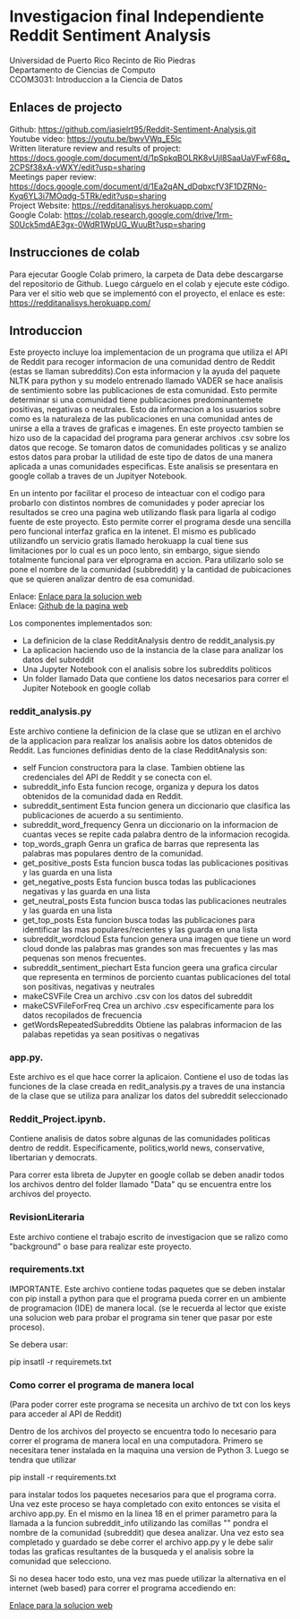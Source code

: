# Investigacion final Independiente Reddit Sentiment Analysis
Universidad de Puerto Rico Recinto de Rio Piedras<br>
Departamento de Ciencias de Computo<br>
CCOM3031: Introduccion a la Ciencia de Datos<br>

## Enlaces de projecto

Github: https://github.com/jasielrt95/Reddit-Sentiment-Analysis.git <br />
Youtube video: https://youtu.be/bwvVWq_E5Ic <br />
Written literature review and results of project: https://docs.google.com/document/d/1pSpkqBOLRK8vUjl8SaaUaVFwF68q_2CPSf38xA-vWXY/edit?usp=sharing <br />
Meetings paper review: https://docs.google.com/document/d/1Ea2qAN_dDqbxcfV3F1DZRNo-Kyq6YL3i7MOqdg-5TRk/edit?usp=sharing <br />
Project Website: https://redditanalisys.herokuapp.com/ <br />
Google Colab: https://colab.research.google.com/drive/1rm-S0Uck5mdAE3gx-0WdR1WpUG_WuuBt?usp=sharing <br />

## Instrucciones de colab

Para ejecutar Google Colab primero, la carpeta de Data debe descargarse del repositorio de Github. Luego cárguelo en el colab y ejecute este código.
Para ver el sitio web que se implementó con el proyecto, el enlace es este: https://redditanalisys.herokuapp.com/

## Introduccion

Este proyecto incluye loa implementacion de un programa que utiliza el API de Reddit para recoger informacion de una comunidad dentro de Reddit (estas se llaman subreddits).Con esta informacion y la ayuda del paquete NLTK para python y su modelo entrenado llamado VADER se hace analisis de sentimiento sobre las publicaciones de esta comunidad. Esto permite determinar si una comunidad tiene publicaciones predominantemete positivas, negativas o neutrales. Esto da informacion a los usuarios sobre como es la naturaleza de las publicaciones en una comunidad antes de unirse a ella a traves de graficas e imagenes. En este proyecto tambien se hizo uso de la capacidad del programa para generar archivos .csv sobre los datos que recoge. Se tomaron datos de comunidades politicas y se analizo estos datos para probar la utilidad de este tipo de datos de una manera aplicada a unas comunidades especificas. Este analisis se presentara en google collab a traves de un Jupityer Notebook. 

En un intento por facilitar el proceso de inteactuar con el codigo para probarlo con distintos nombres de comunidades y poder apreciar los resultados se creo una pagina web utilizando flask para ligarla al codigo fuente de este proyecto. Esto permite correr el programa desde una sencilla pero funcional interfaz grafica en la intenet. El mismo es publicado utilizandfo un servicio gratis llamado herokuapp la cual tiene sus limitaciones por lo cual es un poco lento, sin embargo, sigue siendo totalmente funcional para ver elprograma en accion. Para utilizarlo solo se pone el nombre de la comunidad (subbreddit) y la cantidad de pubicaciones que se quieren analizar dentro de esa comunidad.

Enlace:
[Enlace para la solucion web](https://redditanalisys.herokuapp.com/)
<br>
Enlace:
[Github de la pagina web](https://github.com/jasielrt95/Reddit-Flask-Website)

Los componentes implementados son:
- La definicion de la clase RedditAnalysis dentro de reddit_analysis.py
- La aplicacion haciendo uso de la instancia de la clase para analizar los datos del subreddit
- Una Jupyter Notebook con el analisis sobre los subreddits politicos
- Un folder llamado Data que contiene los datos necesarios para correr el Jupiter Notebook en google collab

### reddit_analysis.py

Este archivo contiene la definicion de la clase que se utlizan en el archivo de la applicacion para realizar los analisis aobre los datos obtenidos de Reddit. Las funciones definidias dento de la clase RedditAnalysis son: 

* self 
    Funcion constructora para la clase. Tambien obtiene las credenciales del API de Reddit y se conecta con el. 
* subreddit_info 
    Esta funcion recoge, organiza y depura los datos obtenidos de la comunidad dada en Reddit.
* subreddit_sentiment
    Esta funcion genera un diccionario que clasifica las publicaciones de acuerdo a su sentimiento.
* subreddit_word_frequency
    Genra un diccionario on la informacion de cuantas veces se repite cada palabra dentro de la informacion recogida. 
* top_words_graph
    Genra un grafica de barras que representa las palabras mas populares dentro de la comunidad. 
* get_positive_posts
    Esta funcion busca todas las publicaciones positivas y las guarda en una lista
* get_negative_posts
    Esta funcion busca todas las publicaciones negativas y las guarda en una lista
* get_neutral_posts
    Esta funcion busca todas las publicaciones neutrales y las guarda en una lista
* get_top_posts
    Esta funcion busca todas las publicaciones para identificar las mas populares/recientes y las guarda en una lista
* subreddit_wordcloud
    Esta funcion genera una imagen que tiene un word cloud donde las palabras mas grandes son mas frecuentes y las mas pequenas son menos frecuentes.
* subreddit_sentiment_piechart
    Esta funcion geera una grafica circular que representa en terminos de porciento cuantas publicaciones del total son positivas, negativas y neutrales
* makeCSVFile
    Crea un archivo .csv con los datos del subreddit
* makeCSVFileForFreq
    Crea un archivo .csv especificamente para los datos recopilados de frecuencia
* getWordsRepeatedSubreddits
    Obtiene las palabras informacion de las palabas repetidas ya sean positivas o negativas
     
### app.py.

Este archivo es el que hace correr la aplicaion. Contiene el uso de todas las funciones de la clase creada en redit_analysis.py a traves de una instancia de la clase que se utiliza para analizar los datos del subreddit seleccionado

### Reddit_Project.ipynb.

Contiene analisis de datos sobre algunas de las comunidades politicas dentro de reddit. Especificamente, politics,world news, conservative, libertarian y democrats. 

Para correr esta libreta de Jupyter en google collab se deben anadir todos los archivos dentro del folder llamado "Data" qu se encuentra entre los archivos del proyecto.

### RevisionLiteraria

Este archivo contiene el trabajo escrito de investigacion que se ralizo como "background" o base para realizar este proyecto.

### requirements.txt

IMPORTANTE. Este archivo contiene todas paquetes que se deben instalar con pip install a python para que el programa pueda correr en un ambiente de programacion (IDE) de manera local. (se le recuerda al lector que existe una solucion web para probar el programa sin tener que pasar por este proceso).

Se debera usar:

pip insatll -r requiremets.txt 


### Como correr el programa de manera local 
(Para poder correr este programa se necesita un archivo de txt con los keys para acceder al API de Reddit)

Dentro de los archivos del proyecto se encuentra todo lo necesario para correr el programa de manera local en una computadora. Primero se necesitara tener instalada en la maquina una version de Python 3.  Luego se tendra que utilizar

pip install -r requirements.txt 

para instalar todos los paquetes necesarios para que el programa corra. Una vez este proceso se haya completado con exito entonces se visita el archivo app.py. En el mismo en la linea 18 en el primer parametro para la llamada a la funcion subreddit_info utilizando las comillas "" pondra el nombre de la comunidad (subreddit) que desea analizar. Una vez esto sea completado y guardado se debe correr el archivo app.py y le debe salir todas las graficas resultantes de la busqueda y el analisis sobre la comunidad que selecciono.

Si no desea hacer todo esto, una vez mas puede utilizar la alternativa en el internet (web based) para correr el programa accediendo en:

[Enlace para la solucion web](https://redditanalisys.herokuapp.com/)
